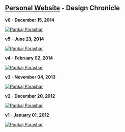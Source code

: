 [Personal Website](http://pankajparashar.com) - Design Chronicle
------------------

**v6 - December 15, 2014**  

[![Pankaj Parashar](http://res.cloudinary.com/dw9fem4ki/image/upload/v1420366398/Personal_Website_v6_tqpsyc.png "Personal Website v6")](https://github.com/pankajparashar/pankajparashar.github.io/tree/slave/v6)

**v5 - June 23, 2014**  

[![Pankaj Parashar](http://res.cloudinary.com/dw9fem4ki/image/upload/v1391875673/Personal_Website_v5_weapya.png "Personal Website v5")](https://github.com/pankajparashar/pankajparashar.github.io/tree/slave/v5)

**v4 - February 02, 2014**  

[![Pankaj Parashar](http://res.cloudinary.com/dw9fem4ki/image/upload/v1391875673/Personal_Website_v4_pvplo4.png "Personal Website v4")](https://github.com/pankajparashar/pankajparashar.github.io/tree/slave/v4)

**v3 - November 04, 2013**  

[![Pankaj Parashar](http://res.cloudinary.com/dw9fem4ki/image/upload/v1391875666/Personal_Website_v3_ocdcwd.png "Personal Website v3")](https://github.com/pankajparashar/pankajparashar.github.io/tree/slave/v3)

**v2 - December 20, 2012**  

[![Pankaj Parashar](http://res.cloudinary.com/dw9fem4ki/image/upload/v1391875672/Personal_Website_v2_nwypbp.png "Personal Website v2")](https://github.com/pankajparashar/pankajparashar.github.io/tree/slave/v2)

**v1 - January 01, 2012**  

[![Pankaj Parashar](http://res.cloudinary.com/dw9fem4ki/image/upload/v1391875673/Personal_Website_v1_lmdc0l.png "Personal Website v1")](https://github.com/pankajparashar/pankajparashar.github.io/tree/slave/v1)